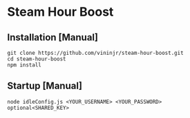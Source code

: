 # Steam Hour Boost

## Installation [Manual]
```
git clone https://github.com/vininjr/steam-hour-boost.git
cd steam-hour-boost
npm install
```

## Startup [Manual]
```
node idleConfig.js <YOUR_USERNAME> <YOUR_PASSWORD> optional<SHARED_KEY>
```
